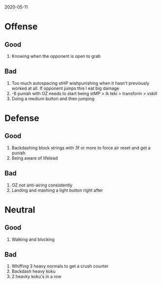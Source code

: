 2020-05-11

# Offense

## Good

1. Knowing when the opponent is open to grab

## Bad

1. Too much autospacing stHP wishpunishing when it hasn't previously worked at all. If opponent jumps this I eat big damage
1. -6 punish with OZ needs to start being stMP > lk teki > transform > vskill
1. Doing a medium button and then jumping

# Defense

## Good

1. Backdashing block strings with 3f or more to force air reset and get a punish
1. Being aware of lifelead

## Bad

1. OZ not anti-airing consistently
1. Landing and mashing a light button right after

# Neutral

## Good

1. Walking and blocking

## Bad

1. Whiffing 3 heavy normals to get a crush counter
1. Backdash heavy koku
1. 2 heavky koku's in a row

